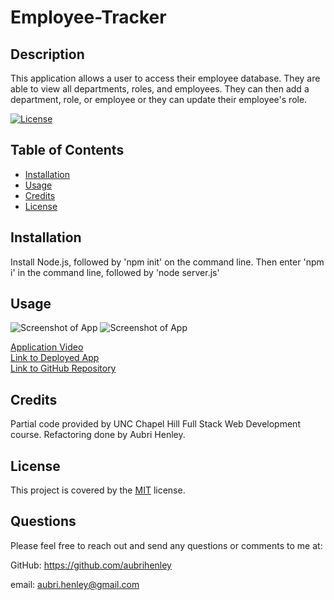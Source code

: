# Employee-Tracker

  ## Description
  This application allows a user to access their employee database. They are able to view all departments, roles, and employees. They can then add a department, role, or employee or they can update their employee's role.

  [![License](https://img.shields.io/badge/License-MIT-green.svg)](https://choosealicense.com/licenses/mit/)

  ## Table of Contents
- [Installation](#installation)
- [Usage](#usage)
- [Credits](#credits)
- [License](#license)

## Installation
Install Node.js, followed by 'npm init' on the command line. Then enter 'npm i' in the command line, followed by 'node server.js'

## Usage

![Screenshot of App](https://github.com/aubrihenley/Employee-Tracker.png)
![Screenshot of App](https://github.com/aubrihenley/Employee-Tracker.png)


[Application Video](https://drive.google.com/file/d/1VWBRYg7UCzn1bvTgT9sCtXfxGQ4q3lND/view)  
[Link to Deployed App](https://young-savannah-53005.herokuapp.com/)  
[Link to GitHub Repository](https://github.com/aubrihenley/Note-Taker)
 
## Credits
Partial code provided by UNC Chapel Hill Full Stack Web Development course. Refactoring done by Aubri Henley.

## License
This project is covered by the [MIT](https://choosealicense.com/licenses/mit/) license.

## Questions
Please feel free to reach out and send any questions or comments to me at:

GitHub: https://github.com/aubrihenley

email: aubri.henley@gmail.com
